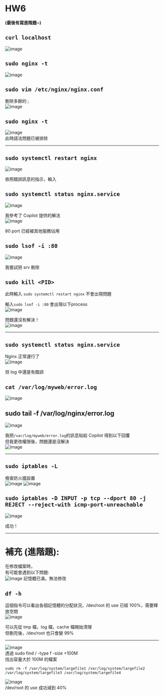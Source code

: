 # HW6
**(最後有寫進階題~)** 
  
## `curl localhost`
![image](https://hackmd.io/_uploads/SJBc_WiWkx.png)

## `sudo nginx -t`
![image](https://hackmd.io/_uploads/SyumFJcWyx.png)

## `sudo vim /etc/nginx/nginx.conf`
刪除多餘的 ;  
![image](https://hackmd.io/_uploads/H1-Kc4ob1l.png)

## `sudo nginx -t`
![image](https://hackmd.io/_uploads/BJub9Libyl.png)  
此時語法問題已被排除  

---

## `sudo systemctl restart nginx`
![image](https://hackmd.io/_uploads/SyygoUiZ1x.png)

依照錯誤訊息的指示，輸入   
## `sudo systemctl status nginx.service`

![image](https://hackmd.io/_uploads/rJAKoLjWkx.png)


我參考了 Copilot 提供的解法  
![image](https://hackmd.io/_uploads/S1bSusoW1e.png)

80 port 已經被其他服務佔用  

## `sudo lsof -i :80`
![image](https://hackmd.io/_uploads/ByjlT8ob1l.png)


我嘗試把 srv 刪除  
## `sudo kill <PID>`

此時輸入 `sudo systemctl restart nginx` 不會出現問題   

輸入`sudo lsof -i :80` 會出現以下process  
![image](https://hackmd.io/_uploads/rk2K16ib1x.png)  

問題還沒有解決！  
![image](https://hackmd.io/_uploads/Hy3Ue6jZ1x.png)

--- 
## `sudo systemctl status nginx.service`
Nginx 正常運行了  
![image](https://hackmd.io/_uploads/SyW7GTjb1e.png)

但 log 中還是有錯誤  
## `cat /var/log/myweb/error.log`
![image](https://hackmd.io/_uploads/Hkzmmai-1x.png)

## sudo tail -f /var/log/nginx/error.log
![image](https://hackmd.io/_uploads/SyLdXpjW1e.png)


我把`/var/log/myweb/error.log`的訊息貼給 Copilot 得到以下回覆  
但我更改權限後，問題還是沒解決  
![image](https://hackmd.io/_uploads/rk5pmaoWyg.png)

--- 

## `sudo iptables -L`
檢查防火牆設置  
![image](https://hackmd.io/_uploads/BkJU06oZJe.png)
![image](https://hackmd.io/_uploads/BkaVCai-ye.png)

## `sudo iptables -D INPUT -p tcp --dport 80 -j REJECT --reject-with icmp-port-unreachable`

![image](https://hackmd.io/_uploads/BynG1AsZJx.png)

成功！



---
# 補充 (進階題): 
在修改檔案時，  
有可能會遇到以下問題:  
![image](https://hackmd.io/_uploads/r1yzKLoW1e.png)
記憶體已滿，無法修改  

## `df -h`
這個指令可以看出各個記憶體的分配狀況，/dev/root 的 use 已經 100%，需要釋放空間  
![image](https://hackmd.io/_uploads/ryEQaEsWJg.png) 

可以先從 tmp 檔，log 檔，cache 檔開始清理  
但刪完後，/dev/root 也只會變 99%  

---

![image](https://hackmd.io/_uploads/r1i0WRsbyg.png)  
透過 sudo find / -type f -size +100M  
找出容量大於 100M 的檔案  

`sudo rm -f /var/log/system/largefile1 /var/log/system/largefile2 /var/log/system/largefile3 /var/log/system/largefile4`

![image](https://hackmd.io/_uploads/rynUMAsZ1e.png)  
/dev/root 的 use 成功減到 40%  
















